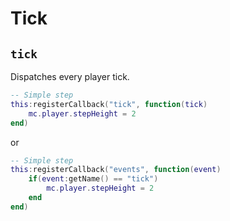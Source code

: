 # Tick

## `tick`

Dispatches every player tick.

```lua
-- Simple step
this:registerCallback("tick", function(tick)
    mc.player.stepHeight = 2
end)
```

or

```lua
-- Simple step
this:registerCallback("events", function(event)
    if(event:getName() == "tick")
        mc.player.stepHeight = 2
    end
end)
```
